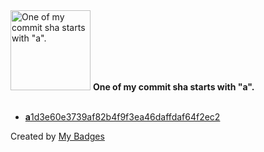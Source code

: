 <img src="https://my-badges.github.io/my-badges/a-commit.png" alt="One of my commit sha starts with &quot;a&quot;." title="One of my commit sha starts with &quot;a&quot;." width="128">
<strong>One of my commit sha starts with &quot;a&quot;.</strong>
<br><br>

- <a href="https://github.com/tyrann0us/slick-slider/commit/a1d3e60e3739af82b4f9f3ea46daffdaf64f2ec2"><strong>a</strong>1d3e60e3739af82b4f9f3ea46daffdaf64f2ec2</a>


Created by <a href="https://github.com/my-badges/my-badges">My Badges</a>